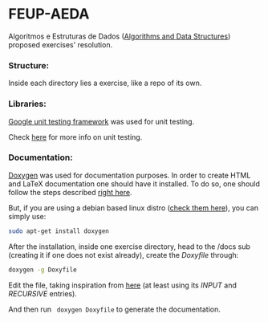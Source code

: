 # FEUP-AEDA
Algoritmos e Estruturas de Dados ([Algorithms and Data Structures](https://sigarra.up.pt/feup/en/ucurr_geral.ficha_uc_view?pv_ocorrencia_id=436433)) proposed exercises' resolution.



### Structure:   

Inside each directory lies a exercise, like a repo of its own. 



### Libraries:

[Google unit testing framework](https://github.com/google/googletest) was used for unit testing.

Check [here](https://www.jetbrains.com/help/clion/creating-google-test-run-debug-configuration-for-test.html) for more info on unit testing.



### Documentation:

[Doxygen](http://www.doxygen.nl/) was used for documentation purposes. In order to create HTML and LaTeX documentation one should have it installed. To do so, one should follow the steps described [right here](http://www.doxygen.nl/download.html).

But, if you are using a debian based linux distro ([check them here](https://en.wikipedia.org/wiki/List_of_Linux_distributions#Debian-based)), you can simply use:

```bash
sudo apt-get install doxygen
```

After the installation, inside one exercise directory, head to the /docs sub (creating it if one does not exist already), create the _Doxyfile_ through:

```bash
doxygen -g Doxyfile
```

Edit the file, taking inspiration from [here](https://gist.github.com/ctrlMarcio/67a56bfb790e840b8a63b81361976791) (at least using its _INPUT_ and _RECURSIVE_ entries).

And then run ``` doxygen Doxyfile``` to generate the documentation.